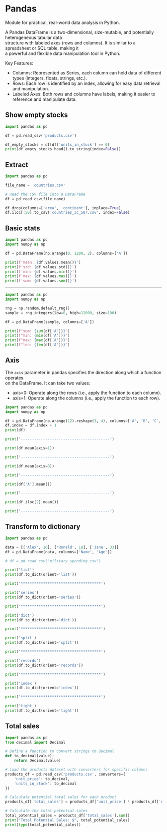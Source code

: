 # Pandas 

Module for practical, real-world data analysis in Python.

A Pandas DataFrame is a two-dimensional, size-mutable, and potentially heterogeneous tabular data  
structure with labeled axes (rows and columns). It is similar to a spreadsheet or SQL table, making it  
a powerful and flexible data manipulation tool in Python.  

Key Features:

- Columns: Represented as Series, each column can hold data of different types
  (integers, floats, strings, etc.).
- Rows: Each row is identified by an index, allowing for easy data retrieval
   and manipulation.
- Labeled Axes: Both rows and columns have labels, making it easier to
  reference and manipulate data.


## Show empty stocks

```python
import pandas as pd

df = pd.read_csv('products.csv') 

df_empty_stocks = df[df['units_in_stock'] == 0]
print(df_empty_stocks.head().to_string(index=False))
```

## Extract 

```python
import pandas as pd

file_name = 'countries.csv'

# Read the CSV file into a DataFrame
df = pd.read_csv(file_name)

df.drop(columns=['area', 'continent'], inplace=True)
df.iloc[:50].to_csv('countries_3c_50r.csv', index=False)
```

## Basic stats 

```python
import pandas as pd
import numpy as np

df = pd.DataFrame(np.arange(0, 1200, 2), columns=['A'])

print(f'mean: {df.values.mean()}')
print(f'std: {df.values.std()}')
print(f'min: {df.values.min()}')
print(f'max: {df.values.max()}')
print(f'sum: {df.values.sum()}')
```

---

```python
import pandas as pd
import numpy as np

rng = np.random.default_rng()
sample = rng.integers(low=0, high=12000, size=100) 

df = pd.DataFrame(sample, columns=['A'])

print(f"sum: {sum(df['A'])}")
print(f"min: {min(df['A'])}")
print(f"max: {max(df['A'])}")
print(f"len: {len(df['A'])}")
```

## Axis 

The `axis` parameter in pandas specifies the direction along which a function operates  
on the DataFrame. It can take two values:

- axis=0: Operate along the rows (i.e., apply the function to each column).  
- axis=1: Operate along the columns (i.e., apply the function to each row).  

```python
import pandas as pd
import numpy as np

df = pd.DataFrame(np.arange(12).reshape(3, 4), columns=['A', 'B', 'C', 'D'])
df.index = df.index + 1
print(df)

print('----------------------------------------')

print(df.mean(axis=1))

print('----------------------------------------')

print(df.mean(axis=0))

print('----------------------------------------')

print(df['A'].mean())

print('----------------------------------------')

print(df.iloc[2].mean())

print('----------------------------------------')
```


## Transform to dictionary

```python
import pandas as pd 

data = [['Alex', 10], ['Ronald', 18], ['Jane', 33]]
df = pd.DataFrame(data, columns=['Name', 'Age'])

# df = pd.read_csv("military_spending.csv") 

print('list')
print(df.to_dict(orient='list'))

print('************************************')

print('series')
print(df.to_dict(orient='series'))

print('************************************')

print('dict')
print(df.to_dict(orient='dict'))

print('************************************')

print('split')
print(df.to_dict(orient='split'))

print('************************************')

print('records')
print(df.to_dict(orient='records'))

print('************************************')

print('index')
print(df.to_dict(orient='index'))

print('************************************')

print('tight')
print(df.to_dict(orient='tight'))
```

## Total sales

```python
import pandas as pd
from decimal import Decimal

# Define a function to convert strings to Decimal
def to_decimal(value):
    return Decimal(value)

# Load the products dataset with converters for specific columns
products_df = pd.read_csv('products.csv', converters={
    'unit_price': to_decimal,
    'units_in_stock': to_decimal
})

# Calculate potential total sales for each product
products_df['total_sales'] = products_df['unit_price'] * products_df['units_in_stock']

# Calculate the total potential sales
total_potential_sales = products_df['total_sales'].sum()
print("Total Potential Sales: $", total_potential_sales)
print(type(total_potential_sales))
```


